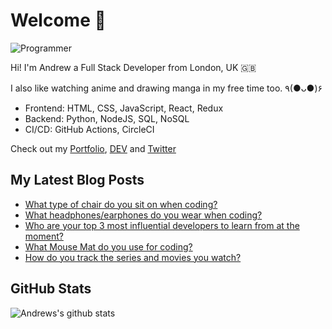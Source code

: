 # Welcome 👋

![Programmer](https://res.cloudinary.com/d74fh3kw/image/upload/v1594399766/github_x15mfs.jpg 'Programmer')

Hi! I'm Andrew a Full Stack Developer from London, UK 🇬🇧

I also like watching anime and drawing manga in my free time too. ٩(●ᴗ●)۶

- Frontend: HTML, CSS, JavaScript, React, Redux
- Backend: Python, NodeJS, SQL, NoSQL
- CI/CD: GitHub Actions, CircleCI

Check out my [Portfolio](https://andrewbaisden.com/ "Andrew Baisden's Portfolio"), [DEV](https://dev.to/andrewbaisden "Andrew Baisden's DEV") and [Twitter](https://twitter.com/andrewbaisden "Andrew Baisden's Twitter")

## My Latest Blog Posts

<!-- BLOG-POST-LIST:START -->

- [What type of chair do you sit on when coding?](https://dev.to/andrewbaisden/what-type-of-chair-do-you-sit-on-when-coding-16mh)
- [What headphones/earphones do you wear when coding?](https://dev.to/andrewbaisden/what-headphones-earphones-do-you-wear-when-coding-2efh)
- [Who are your top 3 most influential developers to learn from at the moment?](https://dev.to/andrewbaisden/who-are-you-top-3-most-influential-developers-to-learn-from-at-the-moment-1b24)
- [What Mouse Mat do you use for coding?](https://dev.to/andrewbaisden/what-mouse-mat-do-you-use-for-coding-2ni8)
- [How do you track the series and movies you watch?](https://dev.to/andrewbaisden/how-do-you-track-the-series-and-movies-you-watch-29cn)
<!-- BLOG-POST-LIST:END -->

## GitHub Stats

![Andrews's github stats](https://github-readme-stats.vercel.app/api?username=andrewbaisden&show_icons=true&theme=tokyonight)
